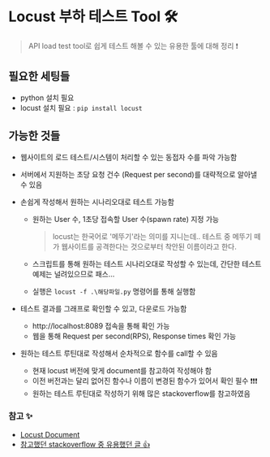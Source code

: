 # Locust 부하 테스트 Tool 🛠
> API load test tool로 쉽게 테스트 해볼 수 있는 유용한 툴에 대해 정리 ❗


## 필요한 세팅들
+ python 설치 필요
+ locust 설치 필요 : ```pip install locust```

## 가능한 것들
+ 웹사이트의 로드 테스트/시스템이 처리할 수 있는 동접자 수를 파악 가능함
+ 서버에서 지원하는 초당 요청 건수 (Request per second)를 대략적으로 알아낼 수 있음
+ 손쉽게 작성해서 원하는 시나리오대로 테스트 가능함
   + 원하는 User 수, 1초당 접속할 User 수(spawn rate) 지정 가능 
     > locust는 한국어로 '메뚜기'라는 의미를 지니는데.. 테스트 중 메뚜기 떼가 웹사이트를 공격한다는 것으로부터 착안된 이름이라고 한다.   
      
   + 스크립트를 통해 원하는 테스트 시나리오대로 작성할 수 있는데, 간단한 테스트 예제는 널려있으므로 패스...
   + 실행은 ```locust -f .\해당파일.py``` 명령어를 통해 실행함



+ 테스트 결과를 그래프로 확인할 수 있고, 다운로드 가능함
   + http://localhost:8089 접속을 통해 확인 가능   
   + 웹을 통해 Request per second(RPS), Response times 확인 가능


+ 원하는 테스트 루틴대로 작성해서 순차적으로 함수를 call할 수 있음
   + 현재 locust 버전에 맞게 document를 참고하여 작성해야 함
   + 이전 버전과는 달리 없어진 함수나 이름이 변경된 함수가 있어서 확인 필수 ❗❗❗
   + 원하는 테스트 루틴대로 작성하기 위해 많은 stackoverflow를 참고하였음


### 참고 ✨
+ [Locust Document](https://docs.locust.io/en/stable/)
+ [참고했던 stackoverflow 중 유용했던 글 👍](https://stackoverflow.com/questions/59832109/stop-locust-when-specified-number-of-user-tasks-complete)   
